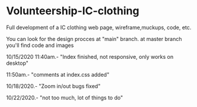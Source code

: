 # Volunteership-IC-clothing
Full development of a IC clothing web page, wireframe,muckups, code, etc.

You can look for the design procces at "main" branch.
at master branch you'll find code and images

10/15/2020 11:40am.- "Index finished, not responsive, only works on desktop"

11:50am.- "comments at index.css added"

10/18/2020.- "Zoom in/out bugs fixed"

10/22/2020.- "not too much, lot of things to do"